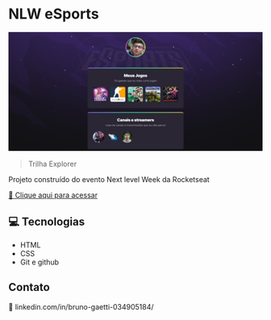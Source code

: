 # NLW eSports

![preview](./.github/preview.png)

> Trilha Explorer

Projeto construído do evento Next level Week da Rocketseat

[🔗 Clique aqui para acessar](https://gaetti.github.io/NLW-eSports/)

## 💻 Tecnologias

- HTML
- CSS
- Git e github

## Contato

🔗 linkedin.com/in/bruno-gaetti-034905184/
